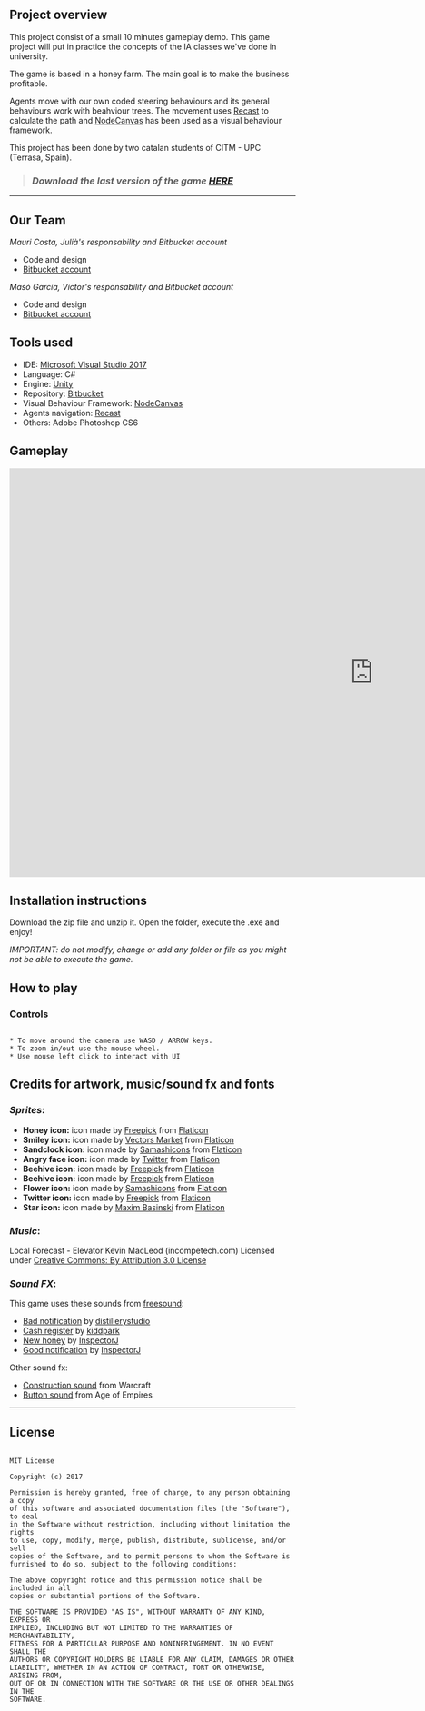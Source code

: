 
## **Project overview** 

This project consist of a small 10 minutes gameplay demo. This game project will put in practice the concepts of the IA classes we've done in university. 

The game is based in a honey farm. The main goal is to make the business profitable.

Agents move with our own coded steering behaviours and its general behaviours work with beahviour trees. The movement uses [Recast](https://assetstore.unity.com/packages/tools/ai/recastunity-recast-for-unity-7041) to calculate the path and [NodeCanvas](http://nodecanvas.paradoxnotion.com/) has been used as a visual behaviour framework.

This project has been done by two catalan students of CITM - UPC (Terrasa, Spain).

> ### *Download the last version of the game [HERE](https://github.com/nintervik/Temple-Escape/releases/tag/v1.0)*

***

## **Our Team**

_Mauri Costa, Julià's responsability and Bitbucket account_

* Code and design
* [Bitbucket account](https://bitbucket.org/juliamauri/)

_Masó Garcia, Víctor's responsability and Bitbucket account_

* Code and design
* [Bitbucket account](https://bitbucket.org/nintervik/)


## **Tools used**

* IDE: [Microsoft Visual Studio 2017](https://visualstudio.microsoft.com/vs/)
* Language: C#
* Engine: [Unity](https://unity3d.com/) 
* Repository: [Bitbucket](https://bitbucket.org/product)
* Visual Behaviour Framework: [NodeCanvas](http://nodecanvas.paradoxnotion.com/)
* Agents navigation: [Recast](https://assetstore.unity.com/packages/tools/ai/recastunity-recast-for-unity-7041)
* Others: Adobe Photoshop CS6


## **Gameplay**

<iframe width="1280" height="720" src="https://www.youtube.com/embed/isoApESpyFE" frameborder="0" gesture="media" allow="encrypted-media" allowfullscreen></iframe>


## **Installation instructions**

Download the zip file and unzip it. Open the folder, execute the .exe and enjoy!

_IMPORTANT: do not modify, change or add any folder or file as you might not be able to execute the game._


## **How to play**



### Controls
~~~~~~~~~~~~~~~

* To move around the camera use WASD / ARROW keys.
* To zoom in/out use the mouse wheel.
* Use mouse left click to interact with UI

~~~~~~~~~~~~~~~


## **Credits for artwork, music/sound fx and fonts**

### *Sprites*:

* **Honey icon:** icon made by [Freepick](https://www.freepik.com/) from [Flaticon](https://www.flaticon.com) 
* **Smiley icon:** icon made by [Vectors Market](https://www.flaticon.com/authors/vectors-market) from [Flaticon](https://www.flaticon.com)
* **Sandclock icon:** icon made by [Samashicons](https://smashicons.com/) from [Flaticon](https://www.flaticon.com)
* **Angry face icon:** icon made by [Twitter](https://www.flaticon.com/authors/twitter) from [Flaticon](https://www.flaticon.com)
* **Beehive icon:** icon made by [Freepick](https://www.freepik.com/) from [Flaticon](https://www.flaticon.com) 
* **Beehive icon:** icon made by [Freepick](https://www.freepik.com/) from [Flaticon](https://www.flaticon.com) 
* **Flower icon:** icon made by [Samashicons](https://smashicons.com/) from [Flaticon](https://www.flaticon.com)
* **Twitter icon:** icon made by [Freepick](https://www.freepik.com/) from [Flaticon](https://www.flaticon.com) 
* **Star icon:** icon made by [Maxim Basinski](https://www.flaticon.com/authors/maxim-basinski) from [Flaticon](https://www.flaticon.com) 

### *Music*:

Local Forecast - Elevator Kevin MacLeod (incompetech.com)
Licensed under [Creative Commons: By Attribution 3.0 License](http://creativecommons.org/licenses/by/3.0/)


### *Sound FX*:

This game uses these sounds from [freesound](https://freesound.org/):

* [Bad notification](https://freesound.org/people/distillerystudio/sounds/327736/) by [distillerystudio](https://freesound.org/people/distillerystudio/)
* [Cash register](https://freesound.org/people/kiddpark/sounds/201159/) by [kiddpark](https://freesound.org/people/kiddpark/)
* [New honey](https://freesound.org/people/InspectorJ/sounds/411639/) by [InspectorJ](https://freesound.org/people/InspectorJ/)
* [Good notification](https://freesound.org/people/InspectorJ/sounds/403018/) by [InspectorJ](https://freesound.org/people/InspectorJ/)


Other sound fx:

* [Construction sound](https://www.sounds-resource.com/pc_computer/warcraft2/sound/352/) from Warcraft
* [Button sound](https://www.sounds-resource.com/pc_computer/ageofempiresii/sound/8818/) from Age of Empires
	

***

## **License**

~~~~~~~~~~~~~~~

MIT License

Copyright (c) 2017 

Permission is hereby granted, free of charge, to any person obtaining a copy
of this software and associated documentation files (the "Software"), to deal
in the Software without restriction, including without limitation the rights
to use, copy, modify, merge, publish, distribute, sublicense, and/or sell
copies of the Software, and to permit persons to whom the Software is
furnished to do so, subject to the following conditions:

The above copyright notice and this permission notice shall be included in all
copies or substantial portions of the Software.

THE SOFTWARE IS PROVIDED "AS IS", WITHOUT WARRANTY OF ANY KIND, EXPRESS OR
IMPLIED, INCLUDING BUT NOT LIMITED TO THE WARRANTIES OF MERCHANTABILITY,
FITNESS FOR A PARTICULAR PURPOSE AND NONINFRINGEMENT. IN NO EVENT SHALL THE
AUTHORS OR COPYRIGHT HOLDERS BE LIABLE FOR ANY CLAIM, DAMAGES OR OTHER
LIABILITY, WHETHER IN AN ACTION OF CONTRACT, TORT OR OTHERWISE, ARISING FROM,
OUT OF OR IN CONNECTION WITH THE SOFTWARE OR THE USE OR OTHER DEALINGS IN THE
SOFTWARE.

~~~~~~~~~~~~~~~
